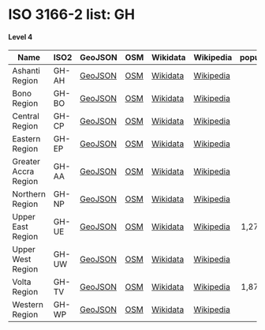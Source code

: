 # ISO 3166-2 list: GH


#### Level 4
Name | ISO2 | GeoJSON | OSM | Wikidata | Wikipedia | population 
--- | --- | --- | --- | --- | --- | --: 
Ashanti Region | GH-AH | [GeoJSON](../../geojson/q8/iso2/GH/GH-AH.geojson) | [OSM](https://www.openstreetmap.org/relation/3330249) | [Wikidata](https://www.wikidata.org/wiki/Q398417) | [Wikipedia](http://en.wikipedia.org/wiki/en%3AAshanti%20Region) | 
Bono Region | GH-BO | [GeoJSON](../../geojson/q8/iso2/GH/GH-BO.geojson) | [OSM](https://www.openstreetmap.org/relation/3329833) | [Wikidata](https://www.wikidata.org/wiki/Q64685186) | [Wikipedia](http://en.wikipedia.org/wiki/en%3ABono%20Region) | 
Central Region | GH-CP | [GeoJSON](../../geojson/q8/iso2/GH/GH-CP.geojson) | [OSM](https://www.openstreetmap.org/relation/3330281) | [Wikidata](https://www.wikidata.org/wiki/Q846323) | [Wikipedia](http://en.wikipedia.org/wiki/en%3ACentral%20Region) | 
Eastern Region | GH-EP | [GeoJSON](../../geojson/q8/iso2/GH/GH-EP.geojson) | [OSM](https://www.openstreetmap.org/relation/3498733) | [Wikidata](https://www.wikidata.org/wiki/Q405670) | [Wikipedia](http://en.wikipedia.org/wiki/en%3AEastern%20Region) | 
Greater Accra Region | GH-AA | [GeoJSON](../../geojson/q8/iso2/GH/GH-AA.geojson) | [OSM](https://www.openstreetmap.org/relation/1991849) | [Wikidata](https://www.wikidata.org/wiki/Q431729) | [Wikipedia](http://en.wikipedia.org/wiki/en%3AGreater%20Accra%20Region) | 
Northern Region | GH-NP | [GeoJSON](../../geojson/q8/iso2/GH/GH-NP.geojson) | [OSM](https://www.openstreetmap.org/relation/3498732) | [Wikidata](https://www.wikidata.org/wiki/Q502215) | [Wikipedia](http://en.wikipedia.org/wiki/en%3ANorthern%20Region) | 
Upper East Region | GH-UE | [GeoJSON](../../geojson/q8/iso2/GH/GH-UE.geojson) | [OSM](https://www.openstreetmap.org/relation/3327998) | [Wikidata](https://www.wikidata.org/wiki/Q712828) | [Wikipedia](http://en.wikipedia.org/wiki/en%3AUpper%20East%20Region) | 1,273,700
Upper West Region | GH-UW | [GeoJSON](../../geojson/q8/iso2/GH/GH-UW.geojson) | [OSM](https://www.openstreetmap.org/relation/3328013) | [Wikidata](https://www.wikidata.org/wiki/Q715805) | [Wikipedia](http://en.wikipedia.org/wiki/en%3AUpper%20West%20Region) | 
Volta Region | GH-TV | [GeoJSON](../../geojson/q8/iso2/GH/GH-TV.geojson) | [OSM](https://www.openstreetmap.org/relation/3328699) | [Wikidata](https://www.wikidata.org/wiki/Q712832) | [Wikipedia](http://en.wikipedia.org/wiki/en%3AVolta%20Region) | 1,878,316
Western Region | GH-WP | [GeoJSON](../../geojson/q8/iso2/GH/GH-WP.geojson) | [OSM](https://www.openstreetmap.org/relation/3498734) | [Wikidata](https://www.wikidata.org/wiki/Q870155) | [Wikipedia](http://en.wikipedia.org/wiki/en%3AWestern%20Region%20%28Ghana%29) | 
